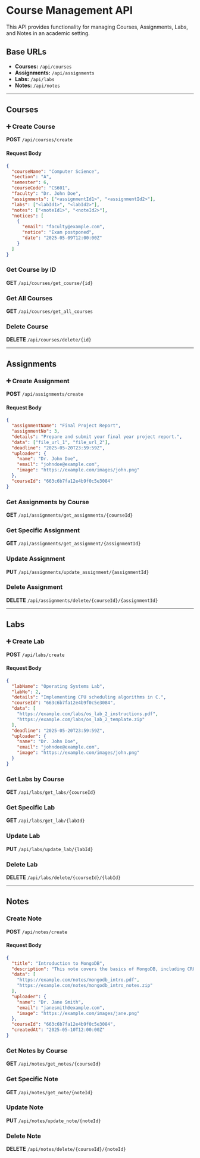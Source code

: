 #  Course Management API

This API provides functionality for managing Courses, Assignments, Labs, and Notes in an academic setting.

##  Base URLs

- **Courses:** `/api/courses`
- **Assignments:** `/api/assignments`
- **Labs:** `/api/labs`
- **Notes:** `/api/notes`

---

##  Courses

### ➕ Create Course

**POST** `/api/courses/create`

#### Request Body
```json
{
  "courseName": "Computer Science",
  "section": "A",
  "semester": 6,
  "courseCode": "CS601",
  "faculty": "Dr. John Doe",
  "assignments": ["<assignmentId1>", "<assignmentId2>"],
  "labs": ["<labId1>", "<labId2>"],
  "notes": ["<noteId1>", "<noteId2>"],
  "notices": [
    {
      "email": "faculty@example.com",
      "notice": "Exam postponed",
      "date": "2025-05-09T12:00:00Z"
    }
  ]
}
```

### Get Course by ID

**GET** `/api/courses/get_course/{id}`

### Get All Courses

**GET** `/api/courses/get_all_courses`

### Delete Course

**DELETE** `/api/courses/delete/{id}`

---

## Assignments

### ➕ Create Assignment

**POST** `/api/assignments/create`

#### Request Body
```json
{
  "assignmentName": "Final Project Report",
  "assignmentNo": 3,
  "details": "Prepare and submit your final year project report.",
  "data": ["file_url_1", "file_url_2"],
  "deadline": "2025-05-20T23:59:59Z",
  "uploader": {
    "name": "Dr. John Doe",
    "email": "johndoe@example.com",
    "image": "https://example.com/images/john.png"
  },
  "courseId": "663c6b7fa12e4b9f0c5e3084"
}
```

### Get Assignments by Course

**GET** `/api/assignments/get_assignments/{courseId}`

### Get Specific Assignment

**GET** `/api/assignments/get_assignment/{assignmentId}`

### Update Assignment

**PUT** `/api/assignments/update_assignment/{assignmentId}`

### Delete Assignment

**DELETE** `/api/assignments/delete/{courseId}/{assignmentId}`

---

## Labs

### ➕ Create Lab

**POST** `/api/labs/create`

#### Request Body
```json
{
  "labName": "Operating Systems Lab",
  "labNo": 2,
  "details": "Implementing CPU scheduling algorithms in C.",
  "courseId": "663c6b7fa12e4b9f0c5e3084",
  "data": [
    "https://example.com/labs/os_lab_2_instructions.pdf",
    "https://example.com/labs/os_lab_2_template.zip"
  ],
  "deadline": "2025-05-20T23:59:59Z",
  "uploader": {
    "name": "Dr. John Doe",
    "email": "johndoe@example.com",
    "image": "https://example.com/images/john.png"
  }
}
```

### Get Labs by Course

**GET** `/api/labs/get_labs/{courseId}`

### Get Specific Lab

**GET** `/api/labs/get_lab/{labId}`

### Update Lab

**PUT** `/api/labs/update_lab/{labId}`

### Delete Lab

**DELETE** `/api/labs/delete/{courseId}/{labId}`

---

## Notes

### Create Note

**POST** `/api/notes/create`

#### Request Body
```json
{
  "title": "Introduction to MongoDB",
  "description": "This note covers the basics of MongoDB, including CRUD",
  "data": [
    "https://example.com/notes/mongodb_intro.pdf",
    "https://example.com/notes/mongodb_intro_notes.zip"
  ],
  "uploader": {
    "name": "Dr. Jane Smith",
    "email": "janesmith@example.com",
    "image": "https://example.com/images/jane.png"
  },
  "courseId": "663c6b7fa12e4b9f0c5e3084",
  "createdAt": "2025-05-10T12:00:00Z"
}
```

### Get Notes by Course

**GET** `/api/notes/get_notes/{courseId}`

### Get Specific Note

**GET** `/api/notes/get_note/{noteId}`

### Update Note

**PUT** `/api/notes/update_note/{noteId}`

### Delete Note

**DELETE** `/api/notes/delete/{courseId}/{noteId}`

